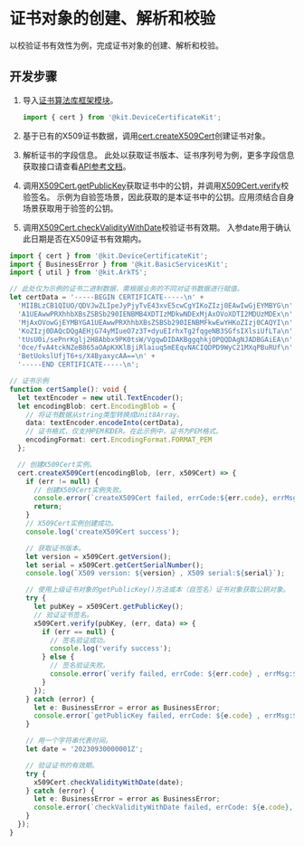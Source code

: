 # 证书对象的创建、解析和校验

以校验证书有效性为例，完成证书对象的创建、解析和校验。

## 开发步骤

1. 导入[证书算法库框架模块](../../reference/apis-device-certificate-kit/js-apis-cert.md)。
   ```ts
   import { cert } from '@kit.DeviceCertificateKit';
   ```

2. 基于已有的X509证书数据，调用[cert.createX509Cert](../../reference/apis-device-certificate-kit/js-apis-cert.md#certcreatex509cert)创建证书对象。

3. 解析证书的字段信息。
   此处以获取证书版本、证书序列号为例，更多字段信息获取接口请查看[API参考文档](../../reference/apis-device-certificate-kit/js-apis-cert.md#x509cert)。

4. 调用[X509Cert.getPublicKey](../../reference/apis-device-certificate-kit/js-apis-cert.md#getpublickey)获取证书中的公钥，并调用[X509Cert.verify](../../reference/apis-device-certificate-kit/js-apis-cert.md#verify)校验签名。
   示例为自验签场景，因此获取的是本证书中的公钥。应用须结合自身场景获取用于验签的公钥。

5. 调用[X509Cert.checkValidityWithDate](../../reference/apis-device-certificate-kit/js-apis-cert.md#checkvaliditywithdate)校验证书有效期。
   入参date用于确认此日期是否在X509证书有效期内。

```ts
import { cert } from '@kit.DeviceCertificateKit';
import { BusinessError } from '@kit.BasicServicesKit';
import { util } from '@kit.ArkTS';

// 此处仅为示例的证书二进制数据，需根据业务的不同对证书数据进行赋值。
let certData = '-----BEGIN CERTIFICATE-----\n' +
  'MIIBLzCB1QIUO/QDVJwZLIpeJyPjyTvE43xvE5cwCgYIKoZIzj0EAwIwGjEYMBYG\n' +
  'A1UEAwwPRXhhbXBsZSBSb290IENBMB4XDTIzMDkwNDExMjAxOVoXDTI2MDUzMDEx\n' +
  'MjAxOVowGjEYMBYGA1UEAwwPRXhhbXBsZSBSb290IENBMFkwEwYHKoZIzj0CAQYI\n' +
  'KoZIzj0DAQcDQgAEHjG74yMIueO7z3T+dyuEIrhxTg2fqgeNB3SGfsIXlsiUfLTa\n' +
  'tUsU0i/sePnrKglj2H8Abbx9PK0tsW/VgqwDIDAKBggqhkjOPQQDAgNJADBGAiEA\n' +
  '0ce/fvA4tckNZeB865aOApKXKlBjiRlaiuq5mEEqvNACIQDPD9WyC21MXqPBuRUf\n' +
  'BetUokslUfjT6+s/X4ByaxycAA==\n' +
  '-----END CERTIFICATE-----\n';

// 证书示例
function certSample(): void {
  let textEncoder = new util.TextEncoder();
  let encodingBlob: cert.EncodingBlob = {
    // 将证书数据从string类型转换成Unit8Array。
    data: textEncoder.encodeInto(certData),
    // 证书格式，仅支持PEM和DER。在此示例中，证书为PEM格式。
    encodingFormat: cert.EncodingFormat.FORMAT_PEM
  };

  // 创建X509Cert实例。
  cert.createX509Cert(encodingBlob, (err, x509Cert) => {
    if (err != null) {
      // 创建X509Cert实例失败。
      console.error(`createX509Cert failed, errCode:${err.code}, errMsg:${err.message}`);
      return;
    }
    // X509Cert实例创建成功。
    console.log('createX509Cert success');

    // 获取证书版本。
    let version = x509Cert.getVersion();
    let serial = x509Cert.getCertSerialNumber();
    console.log(`X509 version: ${version} , X509 serial:${serial}`);

    // 使用上级证书对象的getPublicKey()方法或本（自签名）证书对象获取公钥对象。
    try {
      let pubKey = x509Cert.getPublicKey();
      // 验证证书签名。
      x509Cert.verify(pubKey, (err, data) => {
        if (err == null) {
          // 签名验证成功。
          console.log('verify success');
        } else {
          // 签名验证失败。
          console.error(`verify failed, errCode: ${err.code} , errMsg:${err.message}`);
        }
      });
    } catch (error) {
      let e: BusinessError = error as BusinessError;
      console.error(`getPublicKey failed, errCode: ${e.code} , errMsg:${e.message}`);
    }

    // 用一个字符串代表时间。
    let date = '20230930000001Z';

    // 验证证书的有效期。
    try {
      x509Cert.checkValidityWithDate(date);
    } catch (error) {
      let e: BusinessError = error as BusinessError;
      console.error(`checkValidityWithDate failed, errCode: ${e.code}, errMsg:${e.message}`);
    }
  });
}
```
